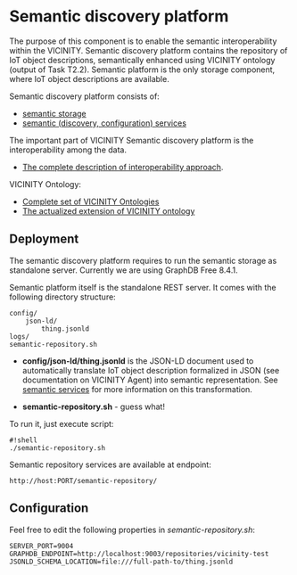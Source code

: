 # Semantic discovery platform

The purpose of this component is to enable the semantic interoperability within the VICINITY.
Semantic discovery platform contains the repository of IoT object descriptions,
semantically enhanced using VICINITY ontology (output of Task T2.2).
Semantic platform is the only storage component, where IoT object descriptions
are available.

Semantic discovery platform consists of:
* [semantic storage](docs/STORAGE.md)
* [semantic (discovery, configuration) services](docs/SERVICES.md)

The important part of VICINITY Semantic discovery platform is the interoperability
among the data.
* [The complete description of interoperability approach](docs/INTEROPERABILITY.md).

VICINITY Ontology:
* [Complete set of VICINITY Ontologies](http://vicinity.iot.linkeddata.es/vicinity/)
* [The actualized extension of VICINITY ontology](docs/ONTOLOGY.md)


## Deployment

The semantic discovery platform requires to run the semantic storage as
standalone server. Currently we are using GraphDB Free 8.4.1.

Semantic platform itself is the standalone REST server. It comes with the following
directory structure:

```
config/
    json-ld/
        thing.jsonld
logs/
semantic-repository.sh
```

* **config/json-ld/thing.jsonld** is the JSON-LD document used to automatically
translate IoT object description formalized in JSON (see documentation on VICINITY Agent)
into semantic representation. See [semantic services](docs/SERVICES.md) for more information on this transformation.

* **semantic-repository.sh** - guess what!

To run it, just execute script:

```
#!shell
./semantic-repository.sh
```

Semantic repository services are available at endpoint:

```
http://host:PORT/semantic-repository/
```

## Configuration

Feel free to edit the following properties in *semantic-repository.sh*:

```
SERVER_PORT=9004
GRAPHDB_ENDPOINT=http://localhost:9003/repositories/vicinity-test
JSONLD_SCHEMA_LOCATION=file:///full-path-to/thing.jsonld
```

